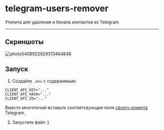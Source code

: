 # telegram-users-remover
Утилита для удаления и бекапа контактов из Telegram

---

## Скриншоты

![photo5408922929313464848](https://user-images.githubusercontent.com/78380371/164618710-bdf79c00-b1e9-4560-a8e2-1c37a5aaf418.jpg)

## Запуск

1. Создайте `.env` с содержимым:

```
CLIENT_API_KEY="..."
CLIENT_API_HASH="..."
CLIENT_API_ID="..."
```
Вместо многоточий вставьте соответсвующие поля [своего клиента](https://my.telegram.org/auth) Telegram.

2. Запустите файл :)


